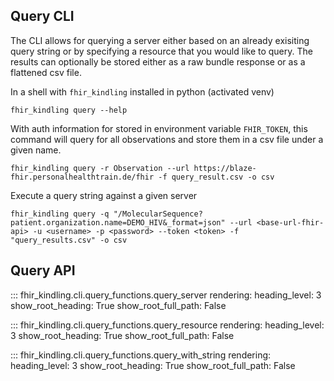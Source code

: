 ## Query CLI
The CLI allows for querying a server either based on an already exisiting query string or by specifying a resource that
you would like to query.
The results can optionally be stored either as a raw bundle response or as a flattened csv file.

In a shell with `fhir_kindling` installed in python (activated venv)
```shell
fhir_kindling query --help
```

With auth information for stored in environment variable `FHIR_TOKEN`, this command will query for all observations and
store them in a csv file under a given name.
```shell
fhir_kindling query -r Observation --url https://blaze-fhir.personalhealthtrain.de/fhir -f query_result.csv -o csv
```
Execute a query string against a given server
```shell
fhir_kindling query -q "/MolecularSequence?patient.organization.name=DEMO_HIV&_format=json" --url <base-url-fhir-api> -u <username> -p <password> --token <token> -f "query_results.csv" -o csv
```

## Query API

::: fhir_kindling.cli.query_functions.query_server
    rendering:
      heading_level: 3
      show_root_heading: True
      show_root_full_path: False

::: fhir_kindling.cli.query_functions.query_resource
    rendering:
      heading_level: 3
      show_root_heading: True
      show_root_full_path: False

::: fhir_kindling.cli.query_functions.query_with_string
    rendering:
      heading_level: 3
      show_root_heading: True
      show_root_full_path: False
